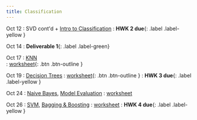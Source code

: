 ```yaml
---
title: Classification
---
```


Oct 12 
: SVD cont'd + [Intro to Classification](https://github.com/gallettilance/CS506-Fall2022/raw/master/slides/10_Classification_KNN.pdf) 
    : **HWK 2 due**{: .label .label-yellow } 

Oct 14 
: **Deliverable 1**{: .label .label-green} 

Oct 17 
: [KNN](https://github.com/gallettilance/CS506-Fall2022/raw/master/slides/10_Classification_KNN.pdf)  
  : [worksheet](https://raw.githubusercontent.com/gallettilance/CS506-Fall2022/master/worksheets/worksheet_09.ipynb){: .btn .btn-outline } 

Oct 19 
: [Decision Trees](https://github.com/gallettilance/CS506-Fall2022/raw/master/slides/11_Decision_Trees.pdf) 
  : [worksheet](https://raw.githubusercontent.com/gallettilance/CS506-Fall2022/master/worksheets/worksheet_10.ipynb){: .btn .btn-outline } 
    : **HWK 3 due**{: .label .label-yellow } 

Oct 24 
: [Naive Bayes](#), [Model Evaluation](#) 
  : [worksheet](#) 

Oct 26 
: [SVM](#), [Bagging & Boosting](#)
  : [worksheet](#) 
    : **HWK 4 due**{: .label .label-yellow } 